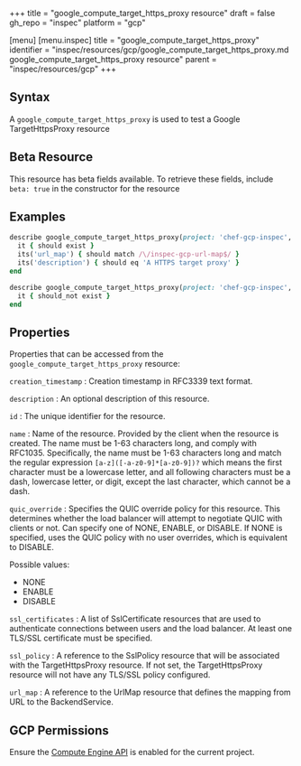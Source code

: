 +++
title = "google_compute_target_https_proxy resource"
draft = false
gh_repo = "inspec"
platform = "gcp"

[menu]
  [menu.inspec]
    title = "google_compute_target_https_proxy"
    identifier = "inspec/resources/gcp/google_compute_target_https_proxy.md google_compute_target_https_proxy resource"
    parent = "inspec/resources/gcp"
+++

## Syntax

A `google_compute_target_https_proxy` is used to test a Google TargetHttpsProxy resource

## Beta Resource

This resource has beta fields available. To retrieve these fields, include `beta: true` in the constructor for the resource

## Examples

```ruby
describe google_compute_target_https_proxy(project: 'chef-gcp-inspec', name: 'inspec-gcp-https-proxy') do
  it { should exist }
  its('url_map') { should match /\/inspec-gcp-url-map$/ }
  its('description') { should eq 'A HTTPS target proxy' }
end

describe google_compute_target_https_proxy(project: 'chef-gcp-inspec', name: 'nonexistent') do
  it { should_not exist }
end
```

## Properties

Properties that can be accessed from the `google_compute_target_https_proxy` resource:

`creation_timestamp`
: Creation timestamp in RFC3339 text format.

`description`
: An optional description of this resource.

`id`
: The unique identifier for the resource.

`name`
: Name of the resource. Provided by the client when the resource is created. The name must be 1-63 characters long, and comply with RFC1035. Specifically, the name must be 1-63 characters long and match the regular expression `[a-z]([-a-z0-9]*[a-z0-9])?` which means the first character must be a lowercase letter, and all following characters must be a dash, lowercase letter, or digit, except the last character, which cannot be a dash.

`quic_override`
: Specifies the QUIC override policy for this resource. This determines whether the load balancer will attempt to negotiate QUIC with clients or not. Can specify one of NONE, ENABLE, or DISABLE. If NONE is specified, uses the QUIC policy with no user overrides, which is equivalent to DISABLE.

  Possible values:

  - NONE
  - ENABLE
  - DISABLE

`ssl_certificates`
: A list of SslCertificate resources that are used to authenticate connections between users and the load balancer. At least one TLS/SSL certificate must be specified.

`ssl_policy`
: A reference to the SslPolicy resource that will be associated with the TargetHttpsProxy resource. If not set, the TargetHttpsProxy resource will not have any TLS/SSL policy configured.

`url_map`
: A reference to the UrlMap resource that defines the mapping from URL to the BackendService.

## GCP Permissions

Ensure the [Compute Engine API](https://console.cloud.google.com/apis/library/compute.googleapis.com/) is enabled for the current project.
